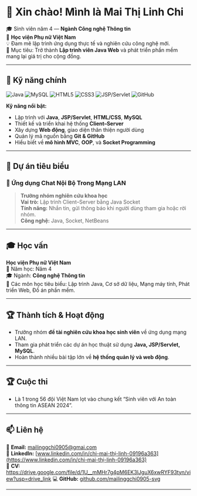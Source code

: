 # 👋 Xin chào! Mình là **Mai Thị Linh Chi**  
🎓 Sinh viên năm 4 — **Ngành Công nghệ Thông tin**  
🏫 **Học viện Phụ nữ Việt Nam**  
💡 Đam mê lập trình ứng dụng thực tế và nghiên cứu công nghệ mới.  
🎯 Mục tiêu: Trở thành **Lập trình viên Java Web** và phát triển phần mềm mang lại giá trị cho cộng đồng.

---

## 🧰 Kỹ năng chính

![Java](https://img.shields.io/badge/Java-ED8B00?style=for-the-badge&logo=openjdk&logoColor=white)
![MySQL](https://img.shields.io/badge/MySQL-005C84?style=for-the-badge&logo=mysql&logoColor=white)
![HTML5](https://img.shields.io/badge/HTML5-E34F26?style=for-the-badge&logo=html5&logoColor=white)
![CSS3](https://img.shields.io/badge/CSS3-1572B6?style=for-the-badge&logo=css3&logoColor=white)
![JSP/Servlet](https://img.shields.io/badge/JSP%2FServlet-007396?style=for-the-badge&logo=java&logoColor=white)
![GitHub](https://img.shields.io/badge/GitHub-100000?style=for-the-badge&logo=github&logoColor=white)

**Kỹ năng nổi bật:**  
- Lập trình với **Java**, **JSP/Servlet**, **HTML/CSS**, **MySQL**  
- Thiết kế và triển khai hệ thống **Client–Server**  
- Xây dựng **Web động**, giao diện thân thiện người dùng  
- Quản lý mã nguồn bằng **Git & GitHub**  
- Hiểu biết về **mô hình MVC**, **OOP**, và **Socket Programming**

---

## 🚀 Dự án tiêu biểu

### 💬 Ứng dụng Chat Nội Bộ Trong Mạng LAN  
> **Trưởng nhóm nghiên cứu khoa học**  
> **Vai trò:** Lập trình Client–Server bằng Java Socket  
> **Tính năng:** Nhắn tin, gửi thông báo khi người dùng tham gia hoặc rời nhóm.  
> **Công nghệ:** Java, Socket, NetBeans   

---

## 🎓 Học vấn
**Học viện Phụ nữ Việt Nam**  
📅 Năm học: Năm 4  
🎓 Ngành: **Công nghệ Thông tin**  
📘 Các môn học tiêu biểu: Lập trình Java, Cơ sở dữ liệu, Mạng máy tính, Phát triển Web, Đồ án phần mềm.

---

## 🏆 Thành tích & Hoạt động
- Trưởng nhóm **đề tài nghiên cứu khoa học sinh viên** về ứng dụng mạng LAN.  
- Tham gia phát triển các dự án học thuật sử dụng **Java, JSP/Servlet, MySQL**.  
- Hoàn thành nhiều bài tập lớn về **hệ thống quản lý và web động**.

---

## 🏆 Cuộc thi
- Là 1 trong 56 đội Việt Nam lọt vào chung kết “Sinh viên với An toàn thông tin ASEAN 2024”.
  
---

## 📫 Liên hệ
📧 **Email:** mailinggchi0905@gmai.com  
🔗 **LinkedIn:** [www.linkedin.com/in/chi-mai-thị-linh-09196a363](https://www.linkedin.com/in/chi-mai-thị-linh-09196a363)  
📄 **CV:** https://drive.google.com/file/d/1U__mMHr7g4pM6EK3lJguX6xwRYF93tyn/view?usp=drive_link 
💻 **GitHub:** [github.com/mailinggchi0905-svg](https://github.com/mailinggchi0905-svg/mailinggchi0905-svg)

---


